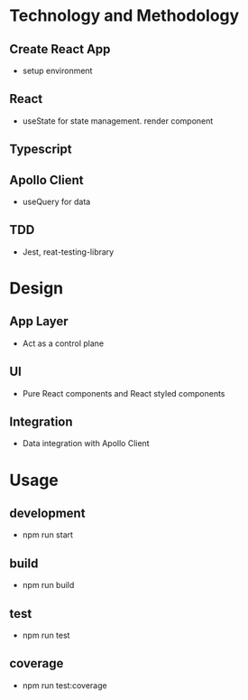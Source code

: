 # Technology and Methodology
  ## Create React App
   - setup environment
  ## React
   - useState for state management.
     render component
  ## Typescript
  ## Apollo Client 
   - useQuery for data
  ## TDD
   - Jest, reat-testing-library

# Design
 ## App Layer
   - Act as a control plane
 ## UI 
   - Pure React components and React styled components
 ## Integration
   - Data integration with Apollo Client

# Usage
 ## development 
   - npm run start
 ## build
   - npm run build
 ## test 
   - npm run test
 ## coverage
   - npm run test:coverage







